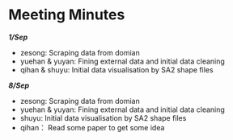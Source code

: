 # Meeting Minutes

***1/Sep***
- zesong: Scraping data from domian
- yuehan & yuyan: Fining external data and initial data cleaning
- qihan & shuyu: Initial data visualisation by SA2 shape files




***8/Sep***
- zesong: Scraping data from domian
- yuehan & yuyan: Fining external data and initial data cleaning
- shuyu: Initial data visualisation by SA2 shape files
- qihan： Read some paper to get some idea